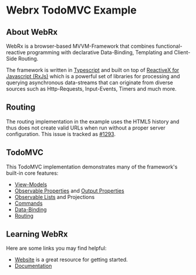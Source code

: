 # Webrx TodoMVC Example

## About WebRx

WebRx is a browser-based MVVM-Framework that combines functional-reactive programming with declarative Data-Binding, Templating and Client-Side Routing.

The framework is written in [Typescript](http://www.typescriptlang.org/) and built on top of [ReactiveX for Javascript (RxJs)](http://reactivex.io) which is a
powerful set of libraries for processing and querying asynchronous data-streams that can originate from diverse sources such as Http-Requests, Input-Events, Timers and much more.

## Routing

The routing implementation in the example uses the HTML5 history and thus does
not create valid URLs when run without a proper server configuration. This issue
is tracked as [#1293](https://github.com/tastejs/todomvc/issues/1293).

## TodoMVC

This TodoMVC implementation demonstrates many of the framework's built-in core features:

- [View-Models](http://webrxjs.org/docs#topic-mvvm-intro)
- [Observable Properties](http://webrxjs.org/docs/observable-properties.html) and [Output Properties](http://webrxjs.org/docs/output-properties.html)
- [Observable Lists](http://webrxjs.org/docs/observable-lists.html) and Projections
- [Commands](http://webrxjs.org/docs/commands.html)
- [Data-Binding](http://webrxjs.org/docs/binding-syntax.html)
- [Routing](http://webrxjs.org/docs/routing-overview.html)

## Learning WebRx

Here are some links you may find helpful:

* [Website](http://webrxjs.org) is a great resource for getting started.
* [Documentation](http://webrxjs.org/docs/)
